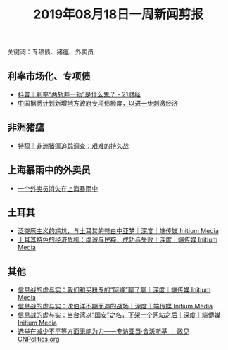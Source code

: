 ﻿---
title: 2019年08月18日一周新闻剪报
layout: post
comment: on
---

关键词：专项债、猪瘟、外卖员

<!--excerpt-->

## 利率市场化、专项债
* [科普｜利率“两轨并一轨”是什么鬼？ - 21财经](https://m.21jingji.com/article/20190819/herald/ec2152308d19143acd9e50d7ab93a186.html)
* [中国据悉计划新增地方政府专项债额度，以进一步刺激经济](https://mp.weixin.qq.com/s/DvQN95ZCVn29Ukjl14WQlA)

## 非洲猪瘟
* [特稿｜非洲猪瘟追踪调查：艰难的持久战](https://mp.weixin.qq.com/s/B08PMGbnV6UbdXLQBAoNCg)

## 上海暴雨中的外卖员
* [一个外卖员消失在上海暴雨中](https://mp.weixin.qq.com/s/Vn4NxWqrge-hBVfL4NQxeg)

## 土耳其
* [泛突厥主义的尴尬，与土耳其的苍白中亚梦｜深度｜端传媒 Initium Media](https://theinitium.com/article/20190822-opinion-turkey-panturkism/)
* [土耳其特色的经济危机：虔诚与民粹，成功与失败｜深度｜端传媒 Initium Media](https://theinitium.com/article/20190821-international-turkey-crisis/)

## 其他
* [信息战的虚与实：我们和买粉专的“阿峰”聊了聊｜深度｜端传媒 Initium Media](https://theinitium.com/article/20190820-taiwan-infowar-fanspage-buy/)
* [信息战的虚与实：沈伯洋不期而遇的战场｜深度｜端传媒 Initium Media](https://theinitium.com/article/20190821-taiwan-infowar-shenboyan-interview/?utm_source=feedburner&utm_medium=feed&utm_campaign=Feed%3A+theinitium+%28%E7%AB%AF%E5%82%B3%E5%AA%92+%7C+Initium+Media%29)
* [信息战的虚与实：当台湾以“国安”之名，下架一个网站之后｜深度｜端傳媒 Initium Media](https://theinitium.com/article/20190823-taiwan-infowar-obtain-website/?utm_source=feedburner&utm_medium=feed&utm_campaign=Feed%3A+theinitium+%28%E7%AB%AF%E5%82%B3%E5%AA%92+%7C+Initium+Media%29)
* [选举在减少不平等方面无能为力——专访亚当·舍沃斯基 ｜ 政见 CNPolitics.org](http://cnpolitics.org/2019/08/an-interview-with-adam-przeworski/)